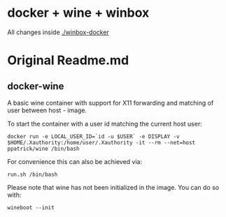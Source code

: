 # docker + wine + winbox

All changes inside [./winbox-docker](./winbox-docker)

# Original Readme.md
## docker-wine
A basic wine container with support for X11 forwarding and matching of user between host - image.

To start the container with a user id matching the current host user:

    docker run -e LOCAL_USER_ID=`id -u $USER` -e DISPLAY -v $HOME/.Xauthority:/home/user/.Xauthority -it --rm --net=host ppatrick/wine /bin/bash

For convenience this can also be achieved via:

    run.sh /bin/bash

Please note that wine has not been initialized in the image. You can do so with:

    wineboot --init

